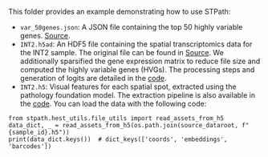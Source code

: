 This folder provides an example demonstrating how to use STPath:
- `var_50genes.json`: A JSON file containing the top 50 highly variable genes. [Source](https://huggingface.co/datasets/MahmoodLab/hest-bench/blob/main/CCRCC/var_50genes.json).
- `INT2.h5ad`: An HDF5 file containing the spatial transcriptomics data for the INT2 sample. The original file can be found in [Source](https://huggingface.co/datasets/MahmoodLab/hest/blob/main/st/INT2.h5ad). We additionally sparsified the gene expression matrix to reduce file size and computed the highly variable genes (HVGs). The processing steps and generation of logits are detailed in the [code](https://github.com/Graph-and-Geometric-Learning/STPath/tree/main/app/preprocess/hest.py).
- `INT2.h5`: Visual features for each spatial spot, extracted using the pathology foundation model. The extraction pipeline is also available in the [code](https://github.com/Graph-and-Geometric-Learning/STPath/tree/main/app/preprocess/hest.py). You can load the data with the following code:

```
from stpath.hest_utils.file_utils import read_assets_from_h5
data_dict, _ = read_assets_from_h5(os.path.join(source_dataroot, f"{sample_id}.h5"))
print(data_dict.keys())  # dict_keys(['coords', 'embeddings', 'barcodes'])
```